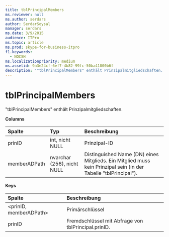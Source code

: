 ```yaml
---
title: tblPrincipalMembers
ms.reviewer: null
ms.author: serdars
author: SerdarSoysal
manager: serdars
ms.date: 3/9/2015
audience: ITPro
ms.topic: article
ms.prod: skype-for-business-itpro
f1.keywords:
  - NOCSH
ms.localizationpriority: medium
ms.assetid: 9a3e24cf-6ef7-4b82-99fc-50ba41800b6f
description: '"tblPrincipalMembers" enthält Prinzipalmitgliedschaften.'
---
```


# <a name="tblprincipalmembers"></a>tblPrincipalMembers
 
"tblPrincipalMembers" enthält Prinzipalmitgliedschaften.
  
**Columns**

|**Spalte**|**Typ**|**Beschreibung**|
|:-----|:-----|:-----|
|prinID  <br/> |int, nicht NULL  <br/> |Prinzipal-ID  <br/> |
|memberADPath  <br/> |nvarchar (256), nicht NULL  <br/> |Distinguished Name (DN) eines Mitglieds. Ein Mitglied muss kein Prinzipal sein (in der Tabelle "tblPrincipal").  <br/> |
   
**Keys**

|**Spalte**|**Beschreibung**|
|:-----|:-----|
|\<prinID, memberADPath\>  <br/> |Primärschlüssel  <br/> |
|prinID  <br/> |Fremdschlüssel mit Abfrage von tblPrincipal.prinID.  <br/> |
   

